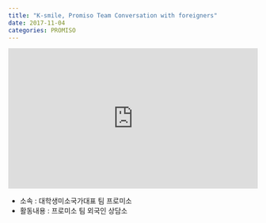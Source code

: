 ```yaml
---
title: "K-smile, Promiso Team Conversation with foreigners"
date: 2017-11-04
categories: PROMISO
---
```


<div style="width:100%; position:relative; padding-bottom: 56.25%;">
<iframe width="100%" height="100%" style="position:absolute;" src="https://www.youtube.com/embed/sJLYIxRLkQk" frameborder="0" allowfullscreen></iframe>
</div>
  
* 소속 : 대학생미소국가대표 팀 프로미소
* 활동내용 : 프로미소 팀 외국인 상담소
